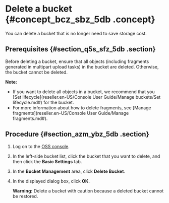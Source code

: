 # Delete a bucket {#concept_bcz_sbz_5db .concept}

You can delete a bucket that is no longer need to save storage cost.

## Prerequisites {#section_q5s_sfz_5db .section}

Before deleting a bucket, ensure that all objects \(including fragments generated in multipart upload tasks\) in the bucket are deleted. Otherwise, the bucket cannot be deleted.

**Note:** 

-   If you want to delete all objects in a bucket, we recommend that you [Set lifecycle](reseller.en-US/Console User Guide/Manage buckets/Set lifecycle.md#) for the bucket.
-   For more information about how to delete fragments, see [Manage fragments](reseller.en-US/Console User Guide/Manage fragments.md#).

## Procedure {#section_azm_ybz_5db .section}

1.  Log on to the [OSS console](https://partners-intl.console.aliyun.com/#/oss).
2.  In the left-side bucket list, click the bucket that you want to delete, and then click the **Basic Settings** tab.
3.  In the **Bucket Management** area, click **Delete Bucket**.
4.  In the displayed dialog box, click **OK**.

    **Warning:** Delete a bucket with caution because a deleted bucket cannot be restored.


